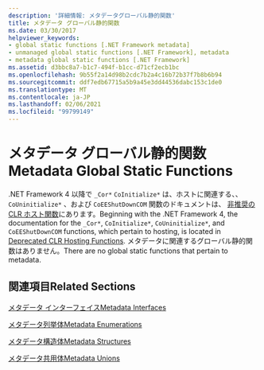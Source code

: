 ```yaml
---
description: '詳細情報: メタデータグローバル静的関数'
title: メタデータ グローバル静的関数
ms.date: 03/30/2017
helpviewer_keywords:
- global static functions [.NET Framework metadata]
- unmanaged global static functions [.NET Framework], metadata
- metadata global static functions [.NET Framework]
ms.assetid: d3bbc8a7-b1c7-494f-b1cc-d71cf2ecb1bc
ms.openlocfilehash: 9b55f2a14d98b2cdc7b2a4c16b72b37f7b8b6b94
ms.sourcegitcommit: ddf7edb67715a5b9a45e3dd44536dabc153c1de0
ms.translationtype: MT
ms.contentlocale: ja-JP
ms.lasthandoff: 02/06/2021
ms.locfileid: "99799149"
---
```

# <a name="metadata-global-static-functions"></a><span data-ttu-id="9961f-103">メタデータ グローバル静的関数</span><span class="sxs-lookup"><span data-stu-id="9961f-103">Metadata Global Static Functions</span></span>

<span data-ttu-id="9961f-104">.NET Framework 4 以降で `_Cor*` `CoInitialize*` は、ホストに関連する、、 `CoUninitialize*` 、および `CoEEShutDownCOM` 関数のドキュメントは、 [非推奨の CLR ホスト関数](../hosting/deprecated-clr-hosting-functions.md)にあります。</span><span class="sxs-lookup"><span data-stu-id="9961f-104">Beginning with the .NET Framework 4, the documentation for the `_Cor*`, `CoInitialize*`, `CoUninitialize*`, and `CoEEShutDownCOM` functions, which pertain to hosting, is located in [Deprecated CLR Hosting Functions](../hosting/deprecated-clr-hosting-functions.md).</span></span> <span data-ttu-id="9961f-105">メタデータに関連するグローバル静的関数はありません。</span><span class="sxs-lookup"><span data-stu-id="9961f-105">There are no global static functions that pertain to metadata.</span></span>  
  
## <a name="related-sections"></a><span data-ttu-id="9961f-106">関連項目</span><span class="sxs-lookup"><span data-stu-id="9961f-106">Related Sections</span></span>  

 [<span data-ttu-id="9961f-107">メタデータ インターフェイス</span><span class="sxs-lookup"><span data-stu-id="9961f-107">Metadata Interfaces</span></span>](metadata-interfaces.md)  
  
 [<span data-ttu-id="9961f-108">メタデータ列挙体</span><span class="sxs-lookup"><span data-stu-id="9961f-108">Metadata Enumerations</span></span>](metadata-enumerations.md)  
  
 [<span data-ttu-id="9961f-109">メタデータ構造体</span><span class="sxs-lookup"><span data-stu-id="9961f-109">Metadata Structures</span></span>](metadata-structures.md)  
  
 [<span data-ttu-id="9961f-110">メタデータ共用体</span><span class="sxs-lookup"><span data-stu-id="9961f-110">Metadata Unions</span></span>](metadata-unions.md)
